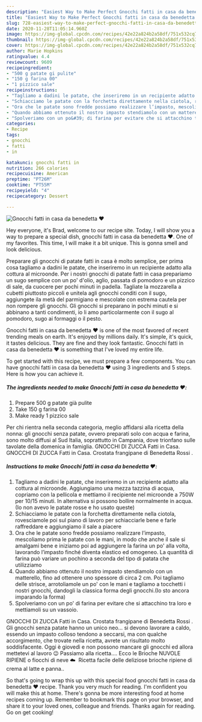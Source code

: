 ```yaml
---
description: "Easiest Way to Make Perfect Gnocchi fatti in casa da benedetta ❤️"
title: "Easiest Way to Make Perfect Gnocchi fatti in casa da benedetta ❤️"
slug: 728-easiest-way-to-make-perfect-gnocchi-fatti-in-casa-da-benedetta
date: 2020-11-28T11:05:14.960Z
image: https://img-global.cpcdn.com/recipes/42e22a824b2a58df/751x532cq70/gnocchi-fatti-in-casa-da-benedetta-❤️-recipe-main-photo.jpg
thumbnail: https://img-global.cpcdn.com/recipes/42e22a824b2a58df/751x532cq70/gnocchi-fatti-in-casa-da-benedetta-❤️-recipe-main-photo.jpg
cover: https://img-global.cpcdn.com/recipes/42e22a824b2a58df/751x532cq70/gnocchi-fatti-in-casa-da-benedetta-❤️-recipe-main-photo.jpg
author: Marie Hopkins
ratingvalue: 4.4
reviewcount: 9609
recipeingredient:
- "500 g patate gi pulite"
- "150 g farina 00"
- "1 pizzico sale"
recipeinstructions:
- "Tagliamo a dadini le patate, che inseriremo in un recipiente adatto alla cottura al microonde. Aggiungiamo una mezza tazzina di acqua, copriamo con la pellicola e mettiamo il recipiente nel microonde a 750W per 10/15 minuti. In alternativa si possono bollire normalmente in acqua.(Io non avevo le patate rosse e ho usato queste)"
- "Schiacciamo le patate con la forchetta direttamente nella ciotola, rovesciamole poi sul piano di lavoro per schiacciarle bene e farle raffreddare e aggiungiamo il sale a piacere"
- "Ora che le patate sono fredde possiamo realizzare l’impasto, mescoliamo prima le patate con le mani, in modo che anche il sale si amalgami bene e iniziamo poi ad aggiungere la farina un po&#39; alla volta, lavorando l’impasto finché diventa elastico ed omogeneo. La quantità di farina può variare un pochino a seconda del tipo di patata che utilizziamo"
- "Quando abbiamo ottenuto il nostro impasto stendiamolo con un matterello, fino ad ottenere uno spessore di circa 2 cm. Poi tagliamo delle strisce, arrotoliamole un po&#39; con le mani e tagliamo a tocchetti i nostri gnocchi, dandogli la classica forma degli gnocchi.(Io sto ancora imparando la forma)"
- "Spolveriamo con un po&#39; di farina per evitare che si attacchino tra loro e mettiamoli su un vassoio."
categories:
- Recipe
tags:
- gnocchi
- fatti
- in

katakunci: gnocchi fatti in 
nutrition: 266 calories
recipecuisine: American
preptime: "PT26M"
cooktime: "PT55M"
recipeyield: "4"
recipecategory: Dessert

---
```



![Gnocchi fatti in casa da benedetta ❤️](https://img-global.cpcdn.com/recipes/42e22a824b2a58df/751x532cq70/gnocchi-fatti-in-casa-da-benedetta-❤️-recipe-main-photo.jpg)

Hey everyone, it's Brad, welcome to our recipe site. Today, I will show you a way to prepare a special dish, gnocchi fatti in casa da benedetta ❤️. One of my favorites. This time, I will make it a bit unique. This is gonna smell and look delicious.

Preparare gli gnocchi di patate fatti in casa è molto semplice, per prima cosa tagliamo a dadini le patate, che inseriremo in un recipiente adatto alla cottura al microonde. Per i nostri gnocchi di patate fatti in casa prepariamo un sugo semplice con un po&#39; d&#39;olio, aglio, passata di pomodoro e un pizzico di sale, da cuocere per pochi minuti in padella. Tagliate la mozzarella a cubetti piuttosto piccoli e unitela agli gnocchi conditi con il sugo, aggiungete ila metà del parmigiano e mescolate con estrema cautela per non rompere gli gnocchi. Gli gnocchi si preparano in pochi minuti e si abbinano a tanti condimenti, io li amo particolarmente con il sugo al pomodoro, sugo ai formaggi o il pesto.

Gnocchi fatti in casa da benedetta ❤️ is one of the most favored of recent trending meals on earth. It's enjoyed by millions daily. It's simple, it's quick, it tastes delicious. They are fine and they look fantastic. Gnocchi fatti in casa da benedetta ❤️ is something that I've loved my entire life.


To get started with this recipe, we must prepare a few components. You can have gnocchi fatti in casa da benedetta ❤️ using 3 ingredients and 5 steps. Here is how you can achieve it.

<!--inarticleads1-->

##### The ingredients needed to make Gnocchi fatti in casa da benedetta ❤️:

1. Prepare 500 g patate già pulite
1. Take 150 g farina 00
1. Make ready 1 pizzico sale


Per chi rientra nella seconda categoria, meglio affidarsi alla ricetta della nonna: gli gnocchi senza patate, ovvero preparati solo con acqua e farina, sono molto diffusi al Sud Italia, soprattutto in Campania, dove trionfano sulle tavolate della domenica in famiglia. GNOCCHI DI ZUCCA Fatti in Casa. GNOCCHI DI ZUCCA Fatti in Casa. Crostata frangipane di Benedetta Rossi ️. 

<!--inarticleads2-->

##### Instructions to make Gnocchi fatti in casa da benedetta ❤️:

1. Tagliamo a dadini le patate, che inseriremo in un recipiente adatto alla cottura al microonde. Aggiungiamo una mezza tazzina di acqua, copriamo con la pellicola e mettiamo il recipiente nel microonde a 750W per 10/15 minuti. In alternativa si possono bollire normalmente in acqua.(Io non avevo le patate rosse e ho usato queste)
1. Schiacciamo le patate con la forchetta direttamente nella ciotola, rovesciamole poi sul piano di lavoro per schiacciarle bene e farle raffreddare e aggiungiamo il sale a piacere
1. Ora che le patate sono fredde possiamo realizzare l’impasto, mescoliamo prima le patate con le mani, in modo che anche il sale si amalgami bene e iniziamo poi ad aggiungere la farina un po&#39; alla volta, lavorando l’impasto finché diventa elastico ed omogeneo. La quantità di farina può variare un pochino a seconda del tipo di patata che utilizziamo
1. Quando abbiamo ottenuto il nostro impasto stendiamolo con un matterello, fino ad ottenere uno spessore di circa 2 cm. Poi tagliamo delle strisce, arrotoliamole un po&#39; con le mani e tagliamo a tocchetti i nostri gnocchi, dandogli la classica forma degli gnocchi.(Io sto ancora imparando la forma)
1. Spolveriamo con un po&#39; di farina per evitare che si attacchino tra loro e mettiamoli su un vassoio.


GNOCCHI DI ZUCCA Fatti in Casa. Crostata frangipane di Benedetta Rossi ️. Gli gnocchi senza patate hanno un unico neo… si devono lavorare a caldo, essendo un impasto colloso tendono a seccarsi, ma con qualche accorgimento, che trovate nella ricetta, avrete un risultato molto soddisfacente. Oggi è giovedì e non possono mancare gli gnocchi ed allora mettetevi al lavoro 😉 Passiamo alla ricetta…. Ecco le Brioche NUVOLE RIPIENE o fiocchi di neve ☁️ ️ Ricetta facile delle deliziose brioche ripiene di crema al latte e panna.. 

So that's going to wrap this up with this special food gnocchi fatti in casa da benedetta ❤️ recipe. Thank you very much for reading. I'm confident you will make this at home. There's gonna be more interesting food at home recipes coming up. Remember to bookmark this page on your browser, and share it to your loved ones, colleague and friends. Thanks again for reading. Go on get cooking!
